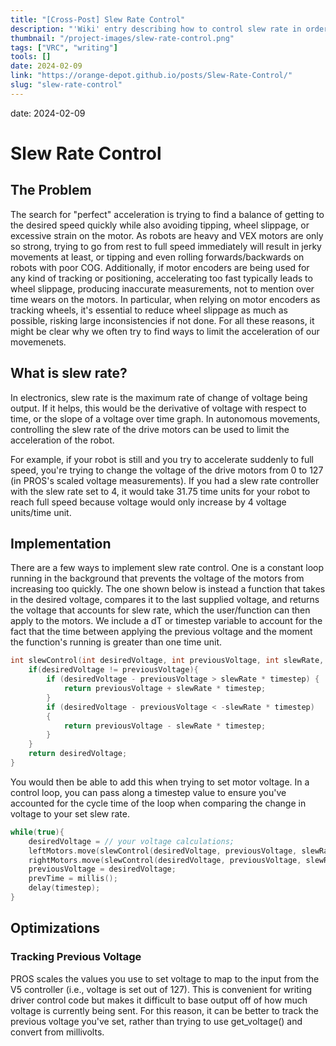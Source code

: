 ```yaml
---
title: "[Cross-Post] Slew Rate Control"
description: "'Wiki' entry describing how to control slew rate in order to limit acceleration, written originally for Orange Depot (formerly 847X-Robotics.github.io), 'a community-based hub of knowledge' for programming concepts in VEX Robotics Competition."
thumbnail: "/project-images/slew-rate-control.png"
tags: ["VRC", "writing"]
tools: []
date: 2024-02-09
link: "https://orange-depot.github.io/posts/Slew-Rate-Control/"
slug: "slew-rate-control"
---
```


date: 2024-02-09

# Slew Rate Control

## The Problem

The search for "perfect" acceleration is trying to find a balance of getting to the desired speed quickly while also avoiding tipping, wheel slippage, or excessive strain on the motor. As robots are heavy and VEX motors are only so strong, trying to go from rest to full speed immediately will result in jerky movements at least, or tipping and even rolling forwards/backwards on robots with poor COG. Additionally, if motor encoders are being used for any kind of tracking or positioning, accelerating too fast typically leads to wheel slippage, producing inaccurate measurements, not to mention over time wears on the motors. In particular, when relying on motor encoders as tracking wheels, it's essential to reduce wheel slippage as much as possible, risking large inconsistencies if not done. For all these reasons, it might be clear why we often try to find ways to limit the acceleration of our movemenets.

## What is slew rate?

In electronics, slew rate is the maximum rate of change of voltage being output. If it helps, this would be the derivative of voltage with respect to time, or the slope of a voltage over time graph. In autonomous movements, controlling the slew rate of the drive motors can be used to limit the acceleration of the robot.

For example, if your robot is still and you try to accelerate suddenly to full speed, you're trying to change the voltage of the drive motors from 0 to 127 (in PROS's scaled voltage measurements). If you had a slew rate controller with the slew rate set to 4, it would take 31.75 time units for your robot to reach full speed because voltage would only increase by 4 voltage units/time unit.

## Implementation

There are a few ways to implement slew rate control. One is a constant loop running in the background that prevents the voltage of the motors from increasing too quickly. The one shown below is instead a function that takes in the desired voltage, compares it to the last supplied voltage, and returns the voltage that accounts for slew rate, which the user/function can then apply to the motors. We include a dT or timestep variable to account for the fact that the time between applying the previous voltage and the moment the function's running is greater than one time unit.

```cpp
int slewControl(int desiredVoltage, int previousVoltage, int slewRate, int timestep){
    if(desiredVoltage != previousVoltage){
        if (desiredVoltage - previousVoltage > slewRate * timestep) {
            return previousVoltage + slewRate * timestep;
        }
        if (desiredVoltage - previousVoltage < -slewRate * timestep)
        {
            return previousVoltage - slewRate * timestep;
        }
    }
    return desiredVoltage;
}
```

You would then be able to add this when trying to set motor voltage. In a control loop, you can pass along a timestep value to ensure you've accounted for the cycle time of the loop when comparing the change in voltage to your set slew rate.

```cpp
while(true){
    desiredVoltage = // your voltage calculations;
    leftMotors.move(slewControl(desiredVoltage, previousVoltage, slewRate, millis() - prevTime));
    rightMotors.move(slewControl(desiredVoltage, previousVoltage, slewRate, millis() - prevTime));
    previousVoltage = desiredVoltage;
    prevTime = millis();
    delay(timestep);
}

```

## Optimizations

### Tracking Previous Voltage

PROS scales the values you use to set voltage to map to the input from the V5 controller (i.e., voltage is set out of 127). This is convenient for writing driver control code but makes it difficult to base output off of how much voltage is currently being sent. For this reason, it can be better to track the previous voltage you've set, rather than trying to use get_voltage() and convert from millivolts.
